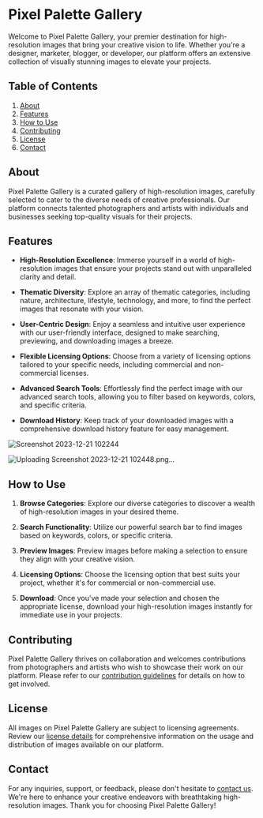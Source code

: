 # Pixel Palette Gallery

Welcome to Pixel Palette Gallery, your premier destination for high-resolution images that bring your creative vision to life. Whether you're a designer, marketer, blogger, or developer, our platform offers an extensive collection of visually stunning images to elevate your projects.

## Table of Contents

1. [About](#about)
2. [Features](#features)
3. [How to Use](#how-to-use)
4. [Contributing](#contributing)
5. [License](#license)
6. [Contact](#contact)

## About

Pixel Palette Gallery is a curated gallery of high-resolution images, carefully selected to cater to the diverse needs of creative professionals. Our platform connects talented photographers and artists with individuals and businesses seeking top-quality visuals for their projects.

## Features

- **High-Resolution Excellence**: Immerse yourself in a world of high-resolution images that ensure your projects stand out with unparalleled clarity and detail.

- **Thematic Diversity**: Explore an array of thematic categories, including nature, architecture, lifestyle, technology, and more, to find the perfect images that resonate with your vision.

- **User-Centric Design**: Enjoy a seamless and intuitive user experience with our user-friendly interface, designed to make searching, previewing, and downloading images a breeze.

- **Flexible Licensing Options**: Choose from a variety of licensing options tailored to your specific needs, including commercial and non-commercial licenses.

- **Advanced Search Tools**: Effortlessly find the perfect image with our advanced search tools, allowing you to filter based on keywords, colors, and specific criteria.

- **Download History**: Keep track of your downloaded images with a comprehensive download history feature for easy management.



![Screenshot 2023-12-21 102244](https://github.com/mannu-cyber/icp6.0-group-06-project-2-html-css-javascript/assets/65304477/82a8b424-6f94-4920-9bb5-b213b2e9555f)




![Uploading Screenshot 2023-12-21 102448.png…]()

## How to Use

1. **Browse Categories**: Explore our diverse categories to discover a wealth of high-resolution images in your desired theme.

2. **Search Functionality**: Utilize our powerful search bar to find images based on keywords, colors, or specific criteria.

3. **Preview Images**: Preview images before making a selection to ensure they align with your creative vision.

4. **Licensing Options**: Choose the licensing option that best suits your project, whether it's for commercial or non-commercial use.

5. **Download**: Once you've made your selection and chosen the appropriate license, download your high-resolution images instantly for immediate use in your projects.

## Contributing

Pixel Palette Gallery thrives on collaboration and welcomes contributions from photographers and artists who wish to showcase their work on our platform. Please refer to our [contribution guidelines](CONTRIBUTING.md) for details on how to get involved.

## License

All images on Pixel Palette Gallery are subject to licensing agreements. Review our [license details](LICENSE.md) for comprehensive information on the usage and distribution of images available on our platform.

## Contact

For any inquiries, support, or feedback, please don't hesitate to [contact us](mailto:editingdevelopment@gmail.com). We're here to enhance your creative endeavors with breathtaking high-resolution images. Thank you for choosing Pixel Palette Gallery!





